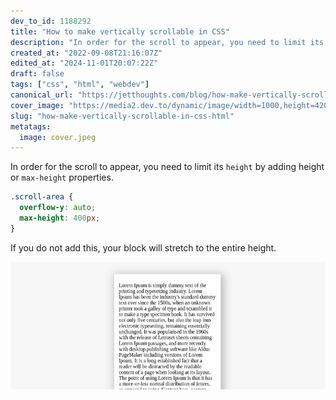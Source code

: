 ```yaml
---
dev_to_id: 1188292
title: "How to make vertically scrollable in CSS"
description: "In order for the scroll to appear, you need to limit its height by adding height or max-height..."
created_at: "2022-09-08T21:16:07Z"
edited_at: "2024-11-01T20:07:22Z"
draft: false
tags: ["css", "html", "webdev"]
canonical_url: "https://jetthoughts.com/blog/how-make-vertically-scrollable-in-css-html/"
cover_image: "https://media2.dev.to/dynamic/image/width=1000,height=420,fit=cover,gravity=auto,format=auto/https%3A%2F%2Fmedia.dev.to%2Fcdn-cgi%2Fimage%2Fwidth%3D1000%2Cheight%3D420%2Cfit%3Dcover%2Cgravity%3Dauto%2Cformat%3Dauto%2Fhttps%253A%252F%252Fdev-to-uploads.s3.amazonaws.com%252Fuploads%252Farticles%252Fy1r3jjguhgxpz0mp1i0s.jpeg"
slug: "how-make-vertically-scrollable-in-css-html"
metatags:
  image: cover.jpeg
---
```

In order for the scroll to appear, you need to limit its `height` by adding height or `max-height` properties.

```css
.scroll-area {
  overflow-y: auto;
  max-height: 400px;
}
```

If you do not add this, your block will stretch to the entire height.


![Image description](file_0.png)


